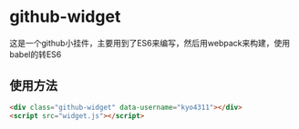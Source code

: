 # github-widget
这是一个github小挂件，主要用到了ES6来编写，然后用webpack来构建，使用babel的转ES6


## 使用方法
```html
<div class="github-widget" data-username="kyo4311"></div>
<script src="widget.js"></script>
```

